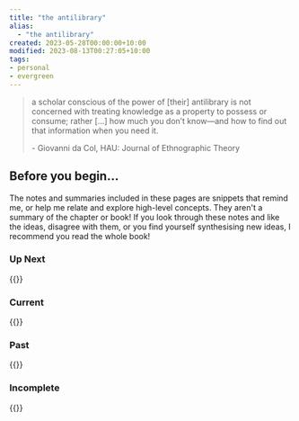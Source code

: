```yaml
---
title: "the antilibrary"
alias:
  - "the antilibrary"
created: 2023-05-28T00:00:00+10:00
modified: 2023-08-13T00:27:05+10:00
tags:
- personal
- evergreen
---
```


> a scholar conscious of the power of [their] antilibrary is not concerned with treating knowledge as a property to possess or consume; rather [...] how much you don’t know—and how to find out that information when you need it.
> 
> \- Giovanni da Col, HAU: Journal of Ethnographic Theory

## Before you begin…

The notes and summaries included in these pages are snippets that remind me, or help me relate and explore high-level concepts. They aren't a summary of the chapter or book! If you look through these notes and like the ideas, disagree with them, or you find yourself synthesising new ideas, I recommend you read the whole book!

### Up Next

{{<page-books status="Up Next">}}

### Current

{{<page-books status="In Progress">}}

### Past

{{<page-books status="Completed">}}

### Incomplete

{{<page-books status="Incomplete">}}